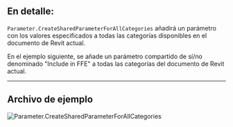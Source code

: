 ## En detalle:
`Parameter.CreateSharedParameterForAllCategories` añadirá un parámetro con los valores especificados a todas las categorías disponibles en el documento de Revit actual.

En el ejemplo siguiente, se añade un parámetro compartido de sí/no denominado "Include in FFE" a todas las categorías del documento de Revit actual.
___
## Archivo de ejemplo

![Parameter.CreateSharedParameterForAllCategories](./Revit.Elements.Parameter.CreateSharedParameterForAllCategories_img.jpg)
